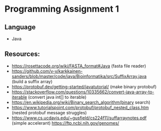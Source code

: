 # Programming Assignment 1

## Language
- Java

## Resources:
- https://rosettacode.org/wiki/FASTA_format#Java (fasta file reader)
- https://github.com/v-v/karkkainen-sanders/blob/master/code/java/Bioinformatika/src/SuffixArray.java (build a suffix array)
- https://protobuf.dev/getting-started/javatutorial/ (make binary protobuf)
- https://stackoverflow.com/questions/10335662/convert-java-array-to-iterable (convert java int[] to iterable)
- https://en.wikipedia.org/wiki/Binary_search_algorithm(binary search)
- https://www.tutorialspoint.com/protobuf/protobuf_nested_class.htm (nested protobuf message struggles)
- https://www.cs.ucdavis.edu/~gusfield/cs224f11/suffarraynotes.pdf (simple accelerant)
https://ftp.ncbi.nih.gov/genomes/ 